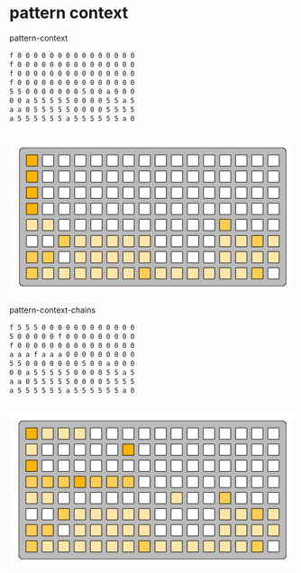# pattern context

pattern-context
```
f 0 0 0 0 0 0 0 0 0 0 0 0 0 0 0
f 0 0 0 0 0 0 0 0 0 0 0 0 0 0 0
f 0 0 0 0 0 0 0 0 0 0 0 0 0 0 0
f 0 0 0 0 0 0 0 0 0 0 0 0 0 0 0
5 5 0 0 0 0 0 0 0 5 0 0 a 0 0 0
0 0 a 5 5 5 5 5 0 0 0 0 5 5 a 5
a a 0 5 5 5 5 5 0 0 0 0 5 5 5 5
a 5 5 5 5 5 5 a 5 5 5 5 5 5 a 0
```
![pattern-context](pattern-context.png)
---

pattern-context-chains
```
f 5 5 5 0 0 0 0 0 0 0 0 0 0 0 0
5 0 0 0 0 0 f 0 0 0 0 0 0 0 0 0
f 0 0 0 0 0 0 0 0 0 0 0 0 0 0 0
a a a f a a a 0 0 0 0 0 0 0 0 0
5 5 0 0 0 0 0 0 0 5 0 0 a 0 0 0
0 0 a 5 5 5 5 5 0 0 0 0 5 5 a 5
a a 0 5 5 5 5 5 0 0 0 0 5 5 5 5
a 5 5 5 5 5 5 a 5 5 5 5 5 5 a 0
```
![pattern-context-chains](pattern-context-chains.png)
---